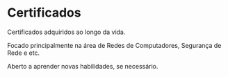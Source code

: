 # Certificados
Certificados adquiridos ao longo da vida.

Focado principalmente na área de Redes de Computadores,
Segurança de Rede e etc.

Aberto a aprender novas habilidades, se necessário.
